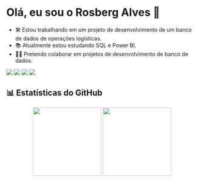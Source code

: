 # Olá, eu sou o Rosberg Alves 👋

- 🛠️ Estou trabalhando em um projeto de desenvolvimento de um banco de dados de operações logísticas.
- 📚 Atualmente estou estudando SQL e Power BI.
- 👨‍💻 Pretendo colaborar em projetos de desenvolvimento de banco de dados.

<div> 
  <a href="https://www.linkedin.com/in/rosbergalves/" target="_blank"><img src="https://img.shields.io/badge/LinkedIn-0077B5?style=for-the-badge&logo=linkedin&logoColor=white" target="_blank"></a> 
 	<a href="https://medium.com/@rosbergalvess" target="_blank"><img src="https://img.shields.io/badge/Medium-12100E?style=for-the-badge&logo=medium&logoColor=white" target="_blank"></a>
  <a href="https://discord" target="_blank"><img src="https://img.shields.io/badge/Discord-7289DA?style=for-the-badge&logo=discord&logoColor=white" target="_blank"></a> 
  <a href = "mailto:rosbergalvess@gmail.com"><img src="https://img.shields.io/badge/Gmail-D14836?style=for-the-badge&logo=gmail&logoColor=white"></a>
</div>

## 📊 **Estatísticas do GitHub**
<div align="center">
  <img height="180em" src="https://github-readme-stats.vercel.app/api?username=rosbergalves&show_icons=true&theme=radical" />
  <img height="180em" src="https://github-readme-stats.vercel.app/api/top-langs/?username=rosbergalves&layout=compact&theme=radical" />
</div>

